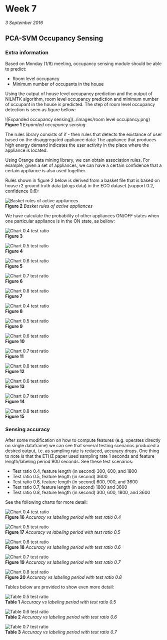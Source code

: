 # Week 7
*3 September 2016*

## PCA-SVM Occupancy Sensing
### Extra information
Based on Monday (1/8) meeting, occupancy sensing module should be able to predict:
* Room level occupancy
* Minimum number of occupants in the house

Using the output of house level occupancy prediction and the output of NILMTK algorithm, room level occupancy prediction and minimum number of occupant in the house is predicted. The step of room level occupancy detection is seen as figure bellow:

![Expanded occupancy sensing](../images/room level occupancy.png)<br>
    **Figure 1** *Expanded occupancy sensing*

The rules library consists of if - then rules that detects the existance of user based on the disaggregated appliance data: The appliance that produces high energy demand indicates the user activity in the place where the appliance is located.

Using Orange data mining library, we can obtain association rules. For example, given a set of appliances, we can have a certain confidence that a certain appliance is also used together.

Rules shown in figure 2 below is derived from a basket file that is based on house r2 ground truth data (plugs data) in the ECO dataset (support 0.2, confidence 0.6):

![Basket rules of active appliances](../images/rule-02-06.PNG)<br>
    **Figure 2** *Basket rules of active appliances*

We have calculate the probability of other appliances ON/OFF states when one particular appliance is in the ON state, as bellow:

![Chart 0.4 test ratio](../images/appliances_state_probability/AC.png)<br>
    **Figure 3**

![Chart 0.5 test ratio](../images/appliances_state_probability/Audio.png)<br>
    **Figure 4**
	
![Chart 0.6 test ratio](../images/appliances_state_probability/Kettle.png)<br>
    **Figure 5**
	
![Chart 0.7 test ratio](../images/appliances_state_probability/TV.png)<br>
    **Figure 6**
	
![Chart 0.8 test ratio](../images/appliances_state_probability/dishwahser.png)<br>
    **Figure 7**

![Chart 0.4 test ratio](../images/appliances_state_probability/freezer.png)<br>
    **Figure 8**

![Chart 0.5 test ratio](../images/appliances_state_probability/fridge.png)<br>
    **Figure 9**
	
![Chart 0.6 test ratio](../images/appliances_state_probability/htpc.png)<br>
    **Figure 10**
	
![Chart 0.7 test ratio](../images/appliances_state_probability/lamp.png)<br>
    **Figure 11**
	
![Chart 0.8 test ratio](../images/appliances_state_probability/laptop_computer.png)<br>
    **Figure 12**
    
![Chart 0.6 test ratio](../images/appliances_state_probability/stove.png)<br>
    **Figure 13**
	
![Chart 0.7 test ratio](../images/appliances_state_probability/tablet_charger.png)<br>
    **Figure 14**
	
![Chart 0.8 test ratio](../images/appliances_state_probability/TV.png)<br>
    **Figure 15**

### Sensing accuracy
After some modification on how to compute features (e.g. operates directly on single dataframe) we can see that several testing scenarios produced a desired output, i.e. as sampling rate is reduced, accuracy drops. One thing to note is that the ETHZ paper used sampling rate 1 seconds and feature length/labeling period 900 seconds. See these test scenarios:
* Test ratio 0.4, feature length (in second) 300, 600, and 1800
* Test ratio 0.5, feature length (in second) 3600
* Test ratio 0.6, feature length (in second) 600, 900, and 3600
* Test ratio 0.7, feature length (in second) 1800 and 3600
* Test ratio 0.8, feature length (in second) 300, 600, 1800, and 3600

See the following charts for more detail:

![Chart 0.4 test ratio](../images/acc-04.png)<br>
    **Figure 16** *Accuracy vs labeling period with test ratio 0.4*

![Chart 0.5 test ratio](../images/acc-05.png)<br>
    **Figure 17** *Accuracy vs labeling period with test ratio 0.5*
	
![Chart 0.6 test ratio](../images/acc-06.png)<br>
    **Figure 18** *Accuracy vs labeling period with test ratio 0.6*
	
![Chart 0.7 test ratio](../images/acc-07.png)<br>
    **Figure 19** *Accuracy vs labeling period with test ratio 0.7*
	
![Chart 0.8 test ratio](../images/acc-08.png)<br>
    **Figure 20** *Accuracy vs labeling period with test ratio 0.8*

Tables below are provided to show even more detail:

![Table 0.5 test ratio](../images/tacc-05.JPG)<br>
	**Table 1** *Accuracy vs labeling period with test ratio 0.5*
	
![Table 0.6 test ratio](../images/tacc-06.JPG)<br>
	**Table 2** *Accuracy vs labeling period with test ratio 0.6*
	
![Table 0.7 test ratio](../images/tacc-07.JPG)<br>
	**Table 3** *Accuracy vs labeling period with test ratio 0.7*    
